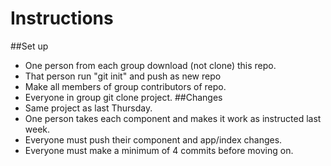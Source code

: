 # Instructions

##Set up
- One person from each group download (not clone) this repo.
- That person run "git init" and push as new repo
- Make all members of group contributors of repo.
- Everyone in group git clone project.
##Changes
- Same project as last Thursday.
- One person takes each component and makes it work as instructed last week.
- Everyone must push their component and app/index changes.
- Everyone must make a minimum of 4 commits before moving on.
